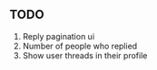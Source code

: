 ## TODO
1) Reply pagination ui
2) Number of people who replied
3) Show user threads in their profile
